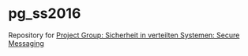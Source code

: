 # pg_ss2016
Repository for [Project Group: Sicherheit in verteilten Systemen: Secure Messaging](https://net.cs.uni-bonn.de/wg/usecap/teaching/st-2016/pg-sicherheit-in-verteilten-systemen/)
